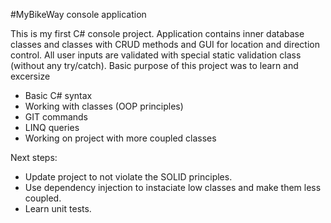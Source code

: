 #MyBikeWay console application

This is my first C# console project.
Application contains inner database classes and classes with CRUD methods and GUI for location and direction control.
All user inputs are validated with special static validation class (without any try/catch).
Basic purpose of this project was to learn and excersize
- Basic C# syntax
- Working with classes (OOP principles)
- GIT commands
- LINQ queries
- Working on project with more coupled classes

Next steps:
- Update project to not violate the SOLID principles. 
- Use dependency injection to instaciate low classes and make them less coupled.
- Learn unit tests.
